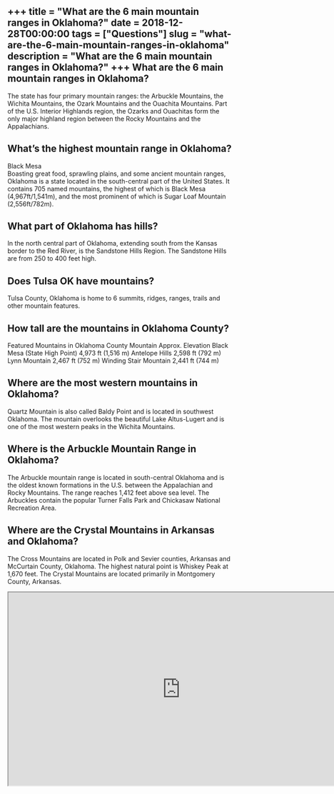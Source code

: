 +++
title = "What are the 6 main mountain ranges in Oklahoma?"
date = 2018-12-28T00:00:00
tags = ["Questions"]
slug = "what-are-the-6-main-mountain-ranges-in-oklahoma"
description = "What are the 6 main mountain ranges in Oklahoma?"
+++
What are the 6 main mountain ranges in Oklahoma?
------------------------------------------------

The state has four primary mountain ranges: the Arbuckle Mountains, the Wichita Mountains, the Ozark Mountains and the Ouachita Mountains. Part of the U.S. Interior Highlands region, the Ozarks and Ouachitas form the only major highland region between the Rocky Mountains and the Appalachians.

What’s the highest mountain range in Oklahoma?
----------------------------------------------

Black Mesa  
Boasting great food, sprawling plains, and some ancient mountain ranges, Oklahoma is a state located in the south-central part of the United States. It contains 705 named mountains, the highest of which is Black Mesa (4,967ft/1,541m), and the most prominent of which is Sugar Loaf Mountain (2,556ft/782m).

What part of Oklahoma has hills?
--------------------------------

In the north central part of Oklahoma, extending south from the Kansas border to the Red River, is the Sandstone Hills Region. The Sandstone Hills are from 250 to 400 feet high.

Does Tulsa OK have mountains?
-----------------------------

Tulsa County, Oklahoma is home to 6 summits, ridges, ranges, trails and other mountain features.

How tall are the mountains in Oklahoma County?
----------------------------------------------

Featured Mountains in Oklahoma County Mountain Approx. Elevation Black Mesa (State High Point) 4,973 ft (1,516 m) Antelope Hills 2,598 ft (792 m) Lynn Mountain 2,467 ft (752 m) Winding Stair Mountain 2,441 ft (744 m)

Where are the most western mountains in Oklahoma?
-------------------------------------------------

Quartz Mountain is also called Baldy Point and is located in southwest Oklahoma. The mountain overlooks the beautiful Lake Altus-Lugert and is one of the most western peaks in the Wichita Mountains.

Where is the Arbuckle Mountain Range in Oklahoma?
-------------------------------------------------

The Arbuckle mountain range is located in south-central Oklahoma and is the oldest known formations in the U.S. between the Appalachian and Rocky Mountains. The range reaches 1,412 feet above sea level. The Arbuckles contain the popular Turner Falls Park and Chickasaw National Recreation Area.

Where are the Crystal Mountains in Arkansas and Oklahoma?
---------------------------------------------------------

The Cross Mountains are located in Polk and Sevier counties, Arkansas and McCurtain County, Oklahoma. The highest natural point is Whiskey Peak at 1,670 feet. The Crystal Mountains are located primarily in Montgomery County, Arkansas.

<iframe allow="accelerometer; autoplay; clipboard-write; encrypted-media; gyroscope; picture-in-picture" allowfullscreen="" class="__youtube_prefs__  epyt-is-override  no-lazyload" data-no-lazy="1" data-origheight="433" data-origwidth="770" data-skipgform_ajax_framebjll="" height="433" id="_ytid_97072" loading="lazy" src="https://www.youtube.com/embed/A8MxGbyDc8o?enablejsapi=1&autoplay=0&cc_load_policy=0&cc_lang_pref=&iv_load_policy=1&loop=0&modestbranding=0&rel=1&fs=1&playsinline=0&autohide=2&theme=dark&color=red&controls=1&" title="YouTube player" width="770"></iframe>